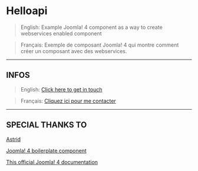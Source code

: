 # Helloapi

> English: Example Joomla! 4 component as a way to create webservices enabled component

> Français: Exemple de composant Joomla! 4 qui montre comment créer un composant avec des webservices.


--------------------------------------------

## INFOS

> English: [Click here to get in touch](https://github.com/mralexandrelise/mralexandrelise/blob/master/community.md "Get in touch")

> Français: [Cliquez ici pour me contacter](https://github.com/mralexandrelise/mralexandrelise/blob/master/community.md "Me contacter")

---------------------------------------------

## SPECIAL THANKS TO

[Astrid](https://github.com/astridx)

[Joomla! 4 boilerplate component](https://github.com/joomla-extensions/boilerplate/tree/2019.3/src/j4component)

[This official Joomla! 4 documentation](https://docs.joomla.org/J4.x:Adding_an_API_to_a_Joomla_Component)
